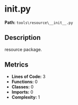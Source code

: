 # __init__.py

**Path:** `tools\resource\__init__.py`

## Description

resource package.

## Metrics

- **Lines of Code:** 3
- **Functions:** 0
- **Classes:** 0
- **Imports:** 0
- **Complexity:** 1

